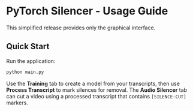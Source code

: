 # PyTorch Silencer - Usage Guide

This simplified release provides only the graphical interface.

## Quick Start

Run the application:

```bash
python main.py
```

Use the **Training** tab to create a model from your transcripts, then use
**Process Transcript** to mark silences for removal. The **Audio Silencer** tab
can cut a video using a processed transcript that contains `[SILENCE-CUT]`
markers.
